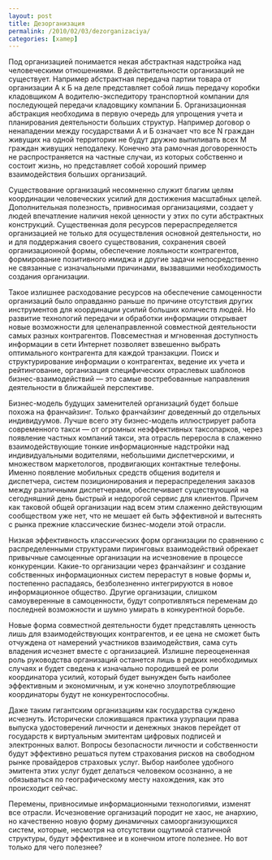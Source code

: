 ```yaml
---
layout: post
title: Дезорганизация
permalink: /2010/02/03/dezorganizaciya/
categories: [xamep]
---
```


Под организацией понимается некая абстрактная надстройка над человеческими отношениями. В действительности организаций не существует. Например абстрактная передача партии товара от организации А к Б на деле представляет собой лишь передачу коробки кладовщиком А водителю-экспедитору транспортной компании для последующей передачи кладовщику компании Б. Организационная абстракция необходима в первую очередь для упрощения учета и планирования деятельности больших структур. Например договор о ненападении между государствами А и Б означает что все N граждан живущих на одной территории не будут дружно выпиливать всех M граждан живущих неподалеку. Конечно эта рамочная договоренность не распространяется на частные случаи, из которых собственно и состоит жизнь, но представляет собой хороший пример взаимодействия больших организаций.

Существование организаций несомненно служит благим целям координации человеческих усилий для достижения масштабных целей. Дополнительная полезность, привносимая организациями, создает у людей впечатление наличия некой ценности у этих по сути абстрактных конструкций. Существенная доля ресурсов перераспределяется организацией не только для осуществления основной деятельности, но и для поддержания своего существования, сохранения своей организационной формы, обеспечение лояльности контрагентов, формирование позитивного имиджа и другие задачи непосредственно не связанные с изначальными причинами, вызвавшими необходимость создания организации.

Такое излишнее расходование ресурсов на обеспечение самоценности организаций было оправданно раньше по причине отсутствия других инструментов для координации усилий больших количеств людей. Но развитие технологий передачи и обработки информации открывает новые возможности для целенаправленной совместной деятельности самых разных контрагентов. Повсеместная и мгновенная доступность информации в сети Интернет позволяет взвешенно выбрать оптимального контрагента для каждой транзакции. Поиск и структурирование информации о контрагентах, ведение их учета и рейтингование, организация специфических отраслевых шаблонов бизнес-взаимодействий — это самые востребованные направления деятельности в ближайшей перспективе.

Бизнес-модель будущих заменителей организаций будет больше похожа на франчайзинг. Только франчайзинг доведенный до отдельных индивидуумов. Лучше всего эту бизнес-модель иллюстрирует работа современного такси — от огромных неэффективных таксопарков, через появление частных компаний такси, эта отрасль переросла в слаженно взаимодействующие тонкие информационные надстройки над индивидуальными водителями, небольшими диспетчерскими, и множеством маркетологов, продвигающих контактные телефоны. Именно появление мобильных средств общения водителя и диспетчера, систем позиционирования и перераспределения заказов между различными диспетчерами, обеспечивает существующий на сегодняшний день быстрый и недорогой сервис для клиентов. Причем как таковой общей организации над всем этим слаженно действующим сообществом уже нет, что не мешает ей быть эффективной и вытеснять с рынка прежние классические бизнес-модели этой отрасли.

Низкая эффективность классических форм организации по сравнению с распределенными структурами пиринговых взаимодействий обрекает привычные самоценные организации на исчезновение в процессе конкуренции. Какие-то организации через франчайзинг и создание собственных информационных систем перерастут в новые формы и, постепенно распадаясь, безболезненно интегрируются в новое информационное общество. Другие организации, слишком самоуверенные в самоценности, будут сопротивляться переменам до последней возможности и шумно умирать в конкурентной борьбе.

Новые форма совместной деятельности будет представлять ценность лишь для взаимодействующих контрагентов, и ее цена не сможет быть отчуждена от намерений участников взаимодействия, сама суть владения исчезнет вместе с организацией. Излишне переоцененная роль руководства организаций останется лишь в редких необходимых случаях и будет сведена к изначально породившей ее роли координатора усилий, который будет вынужден быть наиболее эффективным и экономичным, и уж конечно злоупотребляющие координаторы будут не конкурентоспособны.

Даже таким гигантским организациям как государства суждено исчезнуть. Исторически сложившаяся практика узурпации права выпуска удостоверений личности и денежных знаков перейдет от государств к виртуальным эмитентам цифровых подписей и электронных валют. Вопросы безопасности личности и собственности будут эффективно решаться путем страхования рисков на свободном рынке провайдеров страховых услуг. Выбор наиболее удобного эмитента этих услуг будет делаться человеком осознанно, а не обязываться по географическому месту нахождения, как это происходит сейчас.

Перемены, привносимые информационными технологиями, изменят все отрасли. Исчезновение организаций породит не хаос, не анархию, но качественно новую форму динамичных самоорганизующихся систем, которые, несмотря на отсутствии ощутимой статичной структуры, будут эффективнее и в конечном итоге полезнее. Но вот только для чего полезнее?
